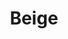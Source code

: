 ---
slug: "/beige"
title: "Beige"
description: "gives off a minimal and youthful look, which would be a great choice for Tumblr users who want to showcase their content in a modern way that feels clean and fun."
url: "https://www.behance.net/gallery/87799899/Beige"
button: "Behance Documentation"

contributions:
  - role: Responsive UI Design

technologies:
  - tool: Figma
  - tool: Tumblr

featuredImages:
  - image: images/beige/beige-1.png
  - image: images/beige/beige-2.png
  - image: images/beige/beige-3.png
  - image: images/beige/beige-4.png
---
